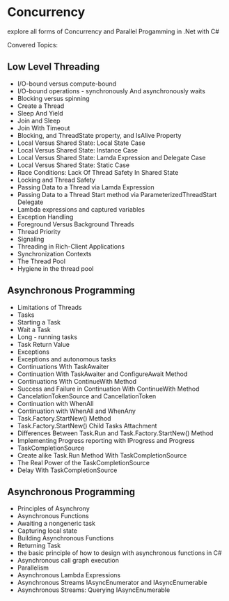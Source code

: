 # Concurrency
explore all forms of Concurrency and Parallel Progamming in .Net with C#

Convered Topics: 
## Low Level Threading
  - I/O-bound versus compute-bound
  - I/O-bound operations - synchronously And asynchronously waits
  - Blocking versus spinning
  - Create a Thread
  - Sleep And Yield
  - Join and Sleep
  - Join With Timeout
  - Blocking, and ThreadState property, and IsAlive Property
  - Local Versus Shared State: Local State Case
  - Local Versus Shared State: Instance Case 
  - Local Versus Shared State: Lamda Expression and Delegate Case
  - Local Versus Shared State: Static Case 
  - Race Conditions: Lack Of Thread Safety In Shared State
  - Locking and Thread Safety
  - Passing Data to a Thread via Lamda Expression
  - Passing Data to a Thread Start method via ParameterizedThreadStart Delegate
  - Lambda expressions and captured variables
  - Exception Handling
  - Foreground Versus Background Threads
  - Thread Priority
  - Signaling
  - Threading in Rich-Client Applications
  - Synchronization Contexts
  - The Thread Pool
  - Hygiene in the thread pool
## Asynchronous Programming
  - Limitations of Threads
  - Tasks
  - Starting a Task
  - Wait a Task
  - Long - running tasks
  - Task Return Value
  - Exceptions
  - Exceptions and autonomous tasks
  - Continuations With TaskAwaiter<TResult>
  - Continuation With TaskAwaiter<TResult> and ConfigureAwait Method
  - Continuations With ContinueWith Method
  - Success and Failure in Continuation With ContinueWith Method
  - CancelationTokenSource and CancellationToken
  - Continuation with WhenAll
  - Continuation with WhenAll and WhenAny
  - Task.Factory.StartNew() Method
  - Task.Factory.StartNew() Child Tasks Attachment
  - Differences  Between Task.Run and Task.Factory.StartNew() Method 
  - Implementing Progress reporting with IProgress and Progress
  - TaskCompletionSource
  - Create alike Task.Run Method With TaskCompletionSource
  - The Real Power of the TaskCompletionSource
  - Delay With TaskCompletionSource
  
## Asynchronous Programming
  - Principles of Asynchrony
  - Asynchronous Functions
  - Awaiting a nongeneric task
  - Capturing local state
  - Building Asynchronous Functions
  - Returning Task<TResult>
  - the basic principle of how to design with asynchronous functions in C#
  - Asynchronous call graph execution
  - Parallelism
- Asynchronous Lambda Expressions
- Asynchronous Streams IAsyncEnumerator and IAsyncEnumerable
- Asynchronous Streams: Querying IAsyncEnumerable<T>
  
  
